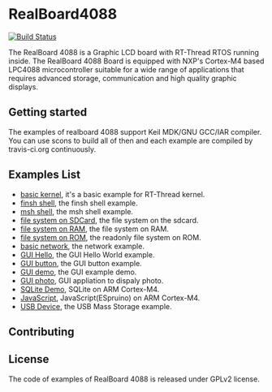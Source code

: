 # RealBoard4088 #

[![Build Status](https://travis-ci.org/RT-Thread/RealBoard4088.png?branch=master)](https://travis-ci.org/RT-Thread/RealBoard4088)

The RealBoard 4088 is a Graphic LCD board with RT-Thread RTOS running inside. The RealBoard 4088 Board is equipped with NXP's Cortex-M4 based LPC4088 microcontroller suitable for a wide range of applications that requires advanced storage,  communication and high quality graphic displays.

## Getting started ##

The examples of realboard 4088 support Keil MDK/GNU GCC/IAR compiler. You can use scons to build all of then and each example are compiled by travis-ci.org continuously.

## Examples List ##

* [basic kernel](software/rtthread_examples/examples/0_base_kernel), it's a basic example for RT-Thread kernel.
* [finsh shell](software/rtthread_examples/examples/1_finsh), the finsh shell example.
* [msh shell](software/rtthread_examples/examples/1_msh), the msh shell example.
* [file system on SDCard](software/rtthread_examples/examples/2_filesystem_sdcard), the file system on the sdcard. 
* [file system on RAM](software/rtthread_examples/examples/2_filesystem_ramfs), the file system on RAM.
* [file system on ROM](software/rtthread_examples/examples/2_filesystem_romfs), the readonly file system on ROM.
* [basic network](software/rtthread_examples/examples/3_networking), the network example.
* [GUI Hello](software/rtthread_examples/examples/4_gui_hello), the GUI Hello World example.
* [GUI button](software/rtthread_examples/examples/4_gui_button), the GUI button example.
* [GUI demo](software/rtthread_examples/examples/4_gui_examples), the GUI example demo.
* [GUI photo](software/rtthread_examples/examples/4_gui_photo_frame), GUI appliation to dispaly photo. 
* [SQLite Demo](software/rtthread_examples/examples/5_sqlite_examples), SQLite on ARM Cortex-M4.
* [JavaScript](software/rtthread_examples/examples/5_js_espruino), JavaScript(ESpruino) on ARM Cortex-M4.
* [USB Device](software/rtthread_examples/examples/8_usb_device_mstorage), the USB Mass Storage example.

## Contributing ##

## License ##

The code of examples of RealBoard 4088 is released under GPLv2 license. 
